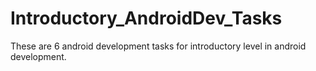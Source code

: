 # Introductory_AndroidDev_Tasks

These are 6 android development tasks for introductory level in android development.
